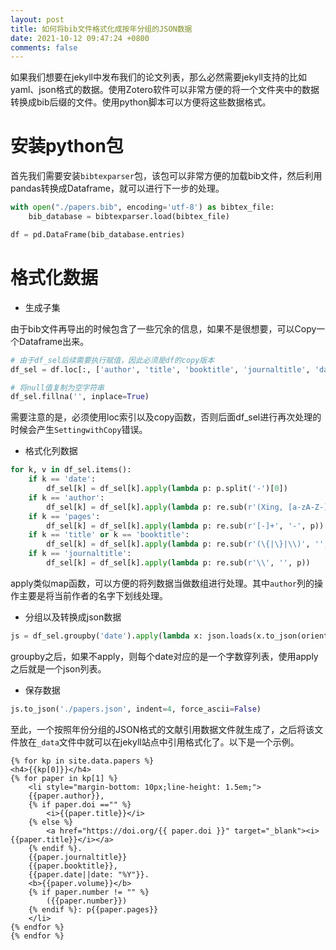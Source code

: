 ```yaml
---
layout: post
title: 如何将bib文件格式化成按年分组的JSON数据
date: 2021-10-12 09:47:24 +0800
comments: false
---
```



如果我们想要在jekyll中发布我们的论文列表，那么必然需要jekyll支持的比如yaml、json格式的数据。使用Zotero软件可以非常方便的将一个文件夹中的数据转换成bib后缀的文件。使用python脚本可以方便将这些数据格式。

# 安装python包

首先我们需要安装`bibtexparser`包，该包可以非常方便的加载bib文件，然后利用pandas转换成Dataframe，就可以进行下一步的处理。

```python
with open("./papers.bib", encoding='utf-8') as bibtex_file:
    bib_database = bibtexparser.load(bibtex_file)

df = pd.DataFrame(bib_database.entries)
```

# 格式化数据

- 生成子集

由于bib文件再导出的时候包含了一些冗余的信息，如果不是很想要，可以Copy一个Dataframe出来。

```python
# 由于df_sel后续需要执行赋值，因此必须是df的copy版本
df_sel = df.loc[:, ['author', 'title', 'booktitle', 'journaltitle', 'date', 'volume', 'number', 'pages', 'doi']].copy()

# 将null值复制为空字符串
df_sel.fillna('', inplace=True)
```

需要注意的是，必须使用loc索引以及copy函数，否则后面df_sel进行再次处理的时候会产生`SettingwithCopy`错误。

- 格式化列数据

```python
for k, v in df_sel.items():
    if k == 'date':
        df_sel[k] = df_sel[k].apply(lambda p: p.split('-')[0])
    if k == 'author':
        df_sel[k] = df_sel[k].apply(lambda p: re.sub(r'(Xing, [a-zA-Z-]+)', r"<u>\1</u>", p))
    if k == 'pages':
        df_sel[k] = df_sel[k].apply(lambda p: re.sub(r'[-]+', '-', p))
    if k == 'title' or k == 'booktitle':
        df_sel[k] = df_sel[k].apply(lambda p: re.sub(r'(\{|\}|\\)', '', p))
    if k == 'journaltitle':
        df_sel[k] = df_sel[k].apply(lambda p: re.sub(r'\\', '', p))
```

apply类似map函数，可以方便的将列数据当做数组进行处理。其中`author`列的操作主要是将当前作者的名字下划线处理。

- 分组以及转换成json数据

```python
js = df_sel.groupby('date').apply(lambda x: json.loads(x.to_json(orient='records'))).sort_index(ascending=False)
```

groupby之后，如果不apply，则每个date对应的是一个字数穿列表，使用apply之后就是一个json列表。

- 保存数据

```python
js.to_json('./papers.json', indent=4, force_ascii=False)
```

至此，一个按照年份分组的JSON格式的文献引用数据文件就生成了，之后将该文件放在`_data`文件中就可以在jekyll站点中引用格式化了。以下是一个示例。

```text
{% for kp in site.data.papers %}
<h4>{{kp[0]}}</h4>
{% for paper in kp[1] %}
    <li style="margin-bottom: 10px;line-height: 1.5em;">
    {{paper.author}}, 
    {% if paper.doi =="" %}
        <i>{{paper.title}}</i>
    {% else %}
        <a href="https://doi.org/{{ paper.doi }}" target="_blank"><i>{{paper.title}}</i></a>
    {% endif %}. 
    {{paper.journaltitle}}
    {{paper.booktitle}}, 
    {{paper.date||date: "%Y"}}. 
    <b>{{paper.volume}}</b>
    {% if paper.number != "" %}
        ({{paper.number}})
    {% endif %}: p{{paper.pages}}
    </li>
{% endfor %}
{% endfor %}
```


